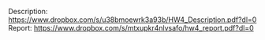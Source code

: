 Description: https://www.dropbox.com/s/u38bmoewrk3a93b/HW4_Description.pdf?dl=0  
Report: https://www.dropbox.com/s/mtxupkr4nlvsafo/hw4_report.pdf?dl=0
